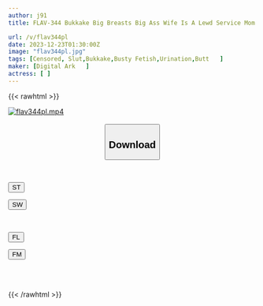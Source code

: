 ```yaml
---
author: j91
title: FLAV-344 Bukkake Big Breasts Big Ass Wife Is A Lewd Service Mom With Her Plump Body While Making Her Nipples Bulge.

url: /v/flav344pl
date: 2023-12-23T01:30:00Z
image: "flav344pl.jpg"
tags: [Censored, Slut,Bukkake,Busty Fetish,Urination,Butt	]
maker: [Digital Ark   ]
actress: [ ]
---
```



{{< rawhtml >}}

<div class="video" data-videoid="p1MXJ12qpyCrm8W">
    <a href="javascript:;">
        <img src="/v/flav344pl/flav344pl.jpg" width="WIDTH" height="HEIGHT" alt="flav344pl.mp4" loading="lazy">
    </a>
</div>

<script type="text/javascript" src="https://j91.asia/asset/on-demand-st.js"></script>

<br>
  <link rel="stylesheet" href="https://j91.asia/asset/bs5.css">
  
  <center>
  <button class="btn btn-primary" type="button" data-bs-toggle="collapse" data-bs-target=".multi-collapse" aria-expanded="false" aria-controls="multiCollapseExample1 multiCollapseExample2"><h2>Download</h2></button></center>
</p>
<div class="row">
  <div class="col">
    <div class="collapse multi-collapse" id="multiCollapseExample1">
      <div class="card card-body">
	      	      <br>
<div class="buttons">  
<p><a href="https://streamtape.to/v/p1MXJ12qpyCrm8W" target="_blank"><button class="btn-hover color-3"><i class="fa fa-download"></i> ST</button></a></p>
<p><a href="https://flaswish.com/dp3tf3c5lay4" target="_blank"><button class="btn-hover color-2"><i class="fa fa-download"></i> SW</button></a></p></div>
    </div>
  </div>
</div>
  <div class="col">
    <div class="collapse multi-collapse" id="multiCollapseExample2">
      <div class="card card-body">
	      <br>
<div class="buttons">
<p><a href="javascript:;" target="_blank"><button class="btn-hover color-9"><i class="fa fa-download"></i> FL</button></a></p>
<p><a href="javascript:;" target="_blank"><button class="btn-hover color-8"><i class="fa fa-download"></i> FM</button></a></p></div>
<br><br>
      </div>
    </div>
  </div>
</div>

{{< /rawhtml >}}